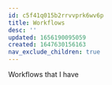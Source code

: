 ```yaml
---
id: c5f41q015b2rrvvprk6wv6p
title: Workflows
desc: ''
updated: 1656190095059
created: 1647630156163
nav_exclude_children: true
---
```


Workflows that I have
